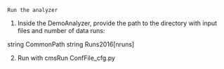 `Run the analyzer`

1. Inside the DemoAnalyzer, provide the path to the directory with input files and number of data runs:

string CommonPath
string Runs2016[nruns]

2. Run with cmsRun ConfFile_cfg.py
